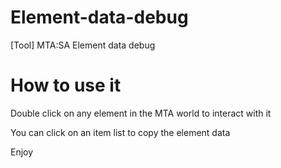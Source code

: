 # Element-data-debug
[Tool] MTA:SA Element data debug


# How to use it
Double click on any element in the MTA world to interact with it


You can click on an item list to copy the element data


Enjoy
